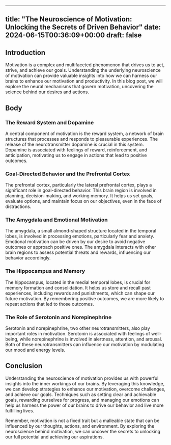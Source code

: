 
---
title: "The Neuroscience of Motivation: Unlocking the Secrets of Driven Behavior"
date: 2024-06-15T00:36:09+00:00
draft: false
---

## Introduction

Motivation is a complex and multifaceted phenomenon that drives us to act, strive, and achieve our goals. Understanding the underlying neuroscience of motivation can provide valuable insights into how we can harness our brains to enhance our motivation and productivity. In this blog post, we will explore the neural mechanisms that govern motivation, uncovering the science behind our desires and actions.

## Body

### The Reward System and Dopamine

A central component of motivation is the reward system, a network of brain structures that processes and responds to pleasurable experiences. The release of the neurotransmitter dopamine is crucial in this system. Dopamine is associated with feelings of reward, reinforcement, and anticipation, motivating us to engage in actions that lead to positive outcomes.

### Goal-Directed Behavior and the Prefrontal Cortex

The prefrontal cortex, particularly the lateral prefrontal cortex, plays a significant role in goal-directed behavior. This brain region is involved in planning, decision-making, and working memory. It helps us set goals, evaluate options, and maintain focus on our objectives, even in the face of distractions.

### The Amygdala and Emotional Motivation

The amygdala, a small almond-shaped structure located in the temporal lobes, is involved in processing emotions, particularly fear and anxiety. Emotional motivation can be driven by our desire to avoid negative outcomes or approach positive ones. The amygdala interacts with other brain regions to assess potential threats and rewards, influencing our behavior accordingly.

### The Hippocampus and Memory

The hippocampus, located in the medial temporal lobes, is crucial for memory formation and consolidation. It helps us store and recall past experiences, including rewards and punishments, which can shape our future motivation. By remembering positive outcomes, we are more likely to repeat actions that led to those outcomes.

### The Role of Serotonin and Norepinephrine

Serotonin and norepinephrine, two other neurotransmitters, also play important roles in motivation. Serotonin is associated with feelings of well-being, while norepinephrine is involved in alertness, attention, and arousal. Both of these neurotransmitters can influence our motivation by modulating our mood and energy levels.

## Conclusion

Understanding the neuroscience of motivation provides us with powerful insights into the inner workings of our brains. By leveraging this knowledge, we can develop strategies to enhance our motivation, overcome challenges, and achieve our goals. Techniques such as setting clear and achievable goals, rewarding ourselves for progress, and managing our emotions can help us harness the power of our brains to drive our behavior and live more fulfilling lives.

Remember, motivation is not a fixed trait but a malleable state that can be influenced by our thoughts, actions, and environment. By exploring the neuroscience behind motivation, we can uncover the secrets to unlocking our full potential and achieving our aspirations.